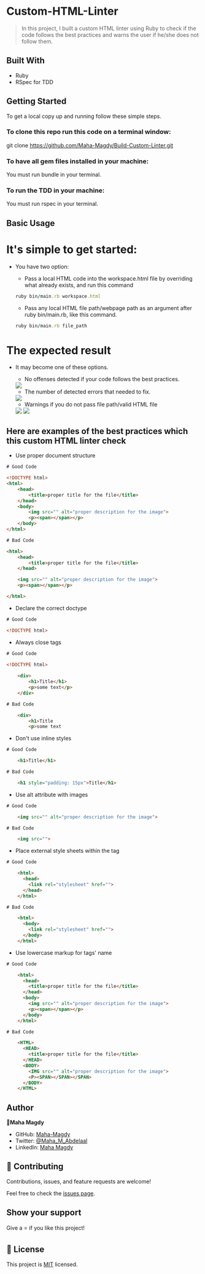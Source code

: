# Custom-HTML-Linter

> In this project, I built a custom HTML linter using Ruby to check if the code follows the best practices and warns the user if he/she does not follow them.

## Built With

- Ruby
- RSpec for TDD

## Getting Started

To get a local copy up and running follow these simple steps.

### To clone this repo run this code on a terminal window: 

git clone https://github.com/Maha-Magdy/Build-Custom-Linter.git

### To have all gem files installed in your machine:

You must run bundle in your terminal.

### To run the TDD in your machine:

You must run rspec in your terminal.

## Basic Usage

# It's simple to get started:
* You have two option:

    * Pass a local HTML code into the workspace.html file by overriding what already exists, and run this command

    ```ruby
    ruby bin/main.rb workspace.html
    ```

    * Pass any local HTML file path/webpage path as an argument after ruby bin/main.rb, like this command.

    ```ruby
    ruby bin/main.rb file_path
    ```
# The expected result
* It may become one of these options.
    * No offenses detected if your code follows the best practices.
    
    <img src="./images/no-offenses-detected.png">

    * The number of detected errors that needed to fix.
    
    <img src="./images/error-detected.png">

    * Warnings if you do not pass file path/valid HTML file
    
    <img src="./images/no-file-passed-warning.png">
    
    <img src="./images/no-vaild-file.png">

## Here are examples of the best practices which this custom HTML linter check

* Use proper document structure

~~~html
# Good Code

<!DOCTYPE html>
<html>
    <head>
        <title>proper title for the file</title>
    </head>
    <body>
        <img src="" alt="proper description for the image">
        <p><span></span></p>
    </body>
</html>

# Bad Code

<html>
    <head>
        <title>proper title for the file</title>
    </head>

    <img src="" alt="proper description for the image">
    <p><span></span></p>

</html>
~~~

* Declare the correct doctype

~~~html
# Good Code

<!DOCTYPE html>
~~~

* Always close tags

~~~html
# Good Code

<!DOCTYPE html>
    
    <div>
        <h1>Title</h1>
        <p>some text</p>
    </div>

# Bad Code

    <div>
        <h1>Title
        <p>some text
~~~

* Don't use inline styles

~~~html
# Good Code

    <h1>Title</h1>

# Bad Code

    <h1 style="padding: 15px">Title</h1>
~~~

* Use alt attribute with images

~~~html
# Good Code

    <img src="" alt="proper description for the image">

# Bad Code

    <img src="">
~~~

* Place external style sheets within the <head> tag

~~~html
# Good Code

    <html>
      <head>
        <link rel="stylesheet" href="">
      </head>
    </html>

# Bad Code

    <html>
      <body>
        <link rel="stylesheet" href="">
      </body>
    </html>
~~~

* Use lowercase markup for tags' name

~~~html
# Good Code

    <html>
      <head>
        <title>proper title for the file</title>
      </head>
      <body>
        <img src="" alt="proper description for the image">
        <p><span></span></p>
      </body>
    </html>

# Bad Code

    <HTML>
      <HEAD>
        <title>proper title for the file</title>
      </HEAD>
      <BODY>
        <IMG src="" alt="proper description for the image">
        <P><SPAN></SPAN></SPAN>
      </BODY>
    </HTML>
~~~

## Author

👤**Maha Magdy**

- GitHub: [Maha-Magdy](https://github.com/Maha-Magdy)
- Twitter: [@Maha_M_Abdelaal](https://twitter.com/Maha_M_Abdelaal)
- LinkedIn: [Maha Magdy](https://www.linkedin.com/in/maha-magdy-18a8a7116/)

## 🤝 Contributing

Contributions, issues, and feature requests are welcome!

Feel free to check the [issues page](https://github.com/Maha-Magdy/Build-Custom-Linter/issues).

## Show your support

Give a ⭐️ if you like this project!

## 📝 License

This project is [MIT](./LICENSE) licensed.
